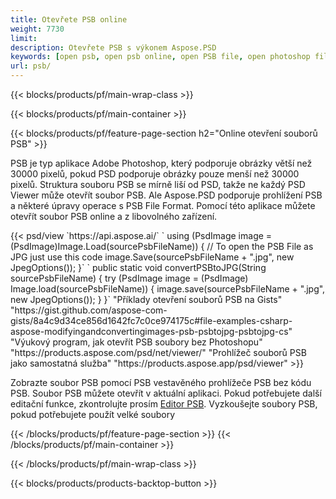 ```yaml
---
title: Otevřete PSB online
weight: 7730
limit: 
description: Otevřete PSB s výkonem Aspose.PSD
keywords: [open psb, open psb online, open PSB file, open photoshop file, preview psb]
url: psb/
---
```


{{< blocks/products/pf/main-wrap-class >}}

{{< blocks/products/pf/main-container >}}

{{< blocks/products/pf/feature-page-section h2="Online otevření souborů PSB" >}}
<p>PSB je typ aplikace Adobe Photoshop, který podporuje obrázky větší než 30000 pixelů, pokud PSD podporuje obrázky pouze menší než 30000 pixelů. Struktura souboru PSB se mírně liší od PSD, takže ne každý PSD Viewer může otevřít soubor PSB. Ale Aspose.PSD podporuje prohlížení PSB a některé úpravy operace s PSB File Format. Pomocí této aplikace můžete otevřít soubor PSB online a z libovolného zařízení.</p>
{{< psd/view `https://api.aspose.ai/` 
`    using (PsdImage image = (PsdImage)Image.Load(sourcePsbFileName))
    {
	    // To open the PSB File as JPG just use this code
        image.Save(sourcePsbFileName + ".jpg",  new JpegOptions());
    }` 
`   public static void convertPSBtoJPG(String sourcePsbFileName) {
        try (PsdImage image = (PsdImage) Image.load(sourcePsbFileName)) {
            image.save(sourcePsbFileName + ".jpg", new JpegOptions());
        }
    }` 
"Příklady otevření souborů PSB na Gists" "https://gist.github.com/aspose-com-gists/8a4c9d34ce856d1642fc7c0ce974175c#file-examples-csharp-aspose-modifyingandconvertingimages-psb-psbtojpg-psbtojpg-cs" 
"Výukový program, jak otevřít PSB soubory bez Photoshopu" "https://products.aspose.com/psd/net/viewer/" 
"Prohlížeč souborů PSB jako samostatná služba" "https://products.aspose.app/psd/viewer" >}}
<p>Zobrazte soubor PSB pomocí PSB vestavěného prohlížeče PSB bez kódu PSB. Soubor PSB můžete otevřít v aktuální aplikaci. Pokud potřebujete další editační funkce, zkontrolujte prosím <a href="https://products.aspose.app/psd/template-editor">Editor PSB</a>. Vyzkoušejte soubory PSB, pokud potřebujete použít velké soubory</p>
{{< /blocks/products/pf/feature-page-section >}}
{{< /blocks/products/pf/main-container >}}


{{< /blocks/products/pf/main-wrap-class >}}

{{< blocks/products/products-backtop-button >}}


